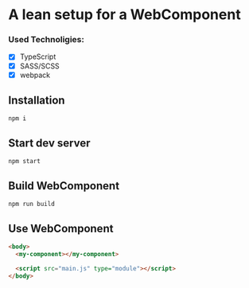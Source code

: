 # A lean setup for a WebComponent

### Used Technoligies:

- [x] TypeScript
- [x] SASS/SCSS
- [x] webpack

## Installation

```shell
npm i
```

## Start dev server

```shell
npm start
```

## Build WebComponent

```shell
npm run build
```

## Use WebComponent

```html
<body>
  <my-component></my-component>

  <script src="main.js" type="module"></script>
</body>
```
